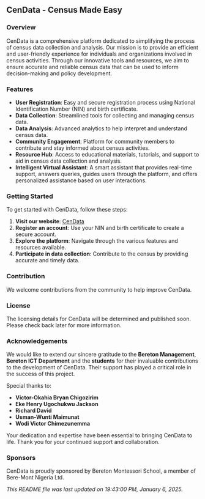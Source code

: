 ## CenData - Census Made Easy

### Overview
CenData is a comprehensive platform dedicated to simplifying the process of census data collection and analysis. Our mission is to provide an efficient and user-friendly experience for individuals and organizations involved in census activities. Through our innovative tools and resources, we aim to ensure accurate and reliable census data that can be used to inform decision-making and policy development.

### Features
- **User Registration**: Easy and secure registration process using National Identification Number (NIN) and birth certificate.
- **Data Collection**: Streamlined tools for collecting and managing census data.
- **Data Analysis**: Advanced analytics to help interpret and understand census data.
- **Community Engagement**: Platform for community members to contribute and stay informed about census activities.
- **Resource Hub**: Access to educational materials, tutorials, and support to aid in census data collection and analysis.
- **Intelligent Virtual Assistant**: A smart assistant that provides real-time support, answers queries, guides users through the platform, and offers personalized assistance based on user interactions.

### Getting Started
To get started with CenData, follow these steps:

1. **Visit our website**: [CenData](https://bryanchigo.github.io/CenData/)
2. **Register an account**: Use your NIN and birth certificate to create a secure account.
3. **Explore the platform**: Navigate through the various features and resources available.
4. **Participate in data collection**: Contribute to the census by providing accurate and timely data.

### Contribution
We welcome contributions from the community to help improve CenData.

### License
The licensing details for CenData will be determined and published soon. Please check back later for more information.

### Acknowledgements
We would like to extend our sincere gratitude to the **Bereton Management**, **Bereton ICT Department** and the **students** for their invaluable contributions to the development of CenData. Their support has played a critical role in the success of this project. 

Special thanks to:
- **Victor-Okahia Bryan Chigozirim**
- **Eke Henry Ugochukwu Jackson**
- **Richard David**
- **Usman-Wunti Maimunat**
- **Wodi Victor Chimezunemma**

Your dedication and expertise have been essential to bringing CenData to life. Thank you for your continued support and collaboration.

### Sponsors
CenData is proudly sponsored by Bereton Montessori School, a member of Bere-Mont Nigeria Ltd.

*This README file was last updated on 19:43:00 PM, January 6, 2025.*
